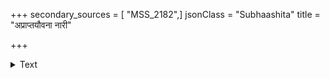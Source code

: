 +++
secondary_sources = [ "MSS_2182",]
jsonClass = "Subhaashita"
title = "अप्राप्तयौवना नारी"

+++

<details><summary>Text</summary>

अप्राप्तयौवना नारी न कामाय न शान्तये।  
संप्राप्ते षोडशे वर्षे गर्दभी चाप्सरायते॥
</details>
